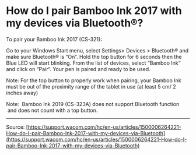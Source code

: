 # How do I pair Bamboo Ink 2017 with my devices via Bluetooth®?

To pair your Bamboo Ink 2017 (CS-321):

Go to your Windows Start menu, select Settings> Devices > Bluetooth® and make sure Bluetooth® is “On“.
Hold the top button for 6 seconds then the Blue LED will start blinking.
From the list of devices, select “Bamboo Ink“ and click on “Pair“.
Your pen is paired and ready to be used.



Note: For the top button to properly work when pairing, your Bamboo Ink must be out of the proximity range of the tablet in use (at least 5 cm/ 2 inches away)


Note:  Bamboo Ink 2019 (CS-323A) does not support Bluetooth function  and does not count with a top button.

---
Source: [https://support.wacom.com/hc/en-us/articles/1500006264221-How-do-I-pair-Bamboo-Ink-2017-with-my-devices-via-Bluetooth](https://support.wacom.com/hc/en-us/articles/1500006264221-How-do-I-pair-Bamboo-Ink-2017-with-my-devices-via-Bluetooth)
